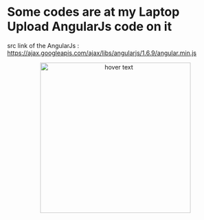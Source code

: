# Some codes are at my Laptop Upload AngularJs code on it
src link of the AngularJs : https://ajax.googleapis.com/ajax/libs/angularjs/1.6.9/angular.min.js

<p align="center">
  <img src="https://shreysharma.com/wp-content/uploads/2019/04/mvc.webp" width="350" title="hover text">
 
</p>
